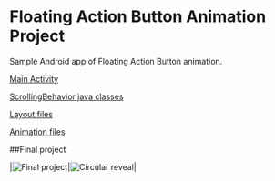 # Floating Action Button Animation Project

Sample Android app of Floating Action Button animation. 

[Main Activity](https://github.com/valdio/FloatingActionButton_Animation_Project/blob/master/FloatingActionButtonProject/app/src/main/java/com/valdio/valdioveliu/floatingactionbuttonproject/MainActivity.java)

[ScrollingBehavior java classes](https://github.com/valdio/FloatingActionButton_Animation_Project/tree/master/FloatingActionButtonProject/app/src/main/java/com/valdio/valdioveliu/floatingactionbuttonproject/Scrolling_Floating_Action_Button)

[Layout files](https://github.com/valdio/FloatingActionButton_Animation_Project/tree/master/FloatingActionButtonProject/app/src/main/res/layout)

[Animation files](https://github.com/valdio/FloatingActionButton_Animation_Project/tree/master/FloatingActionButtonProject/app/src/main/res/anim)

##Final project

|![Final project](https://github.com/valdio/FloatingActionButton_Animation_Project/blob/master/Screenshots/final%20project.gif)|![Circular reveal](https://github.com/valdio/FloatingActionButton_Animation_Project/blob/master/Screenshots/fab%20animation%20.gif)|
